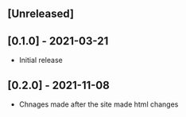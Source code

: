 ## [Unreleased]

## [0.1.0] - 2021-03-21

- Initial release

## [0.2.0] - 2021-11-08
- Chnages made after the site made html changes 
